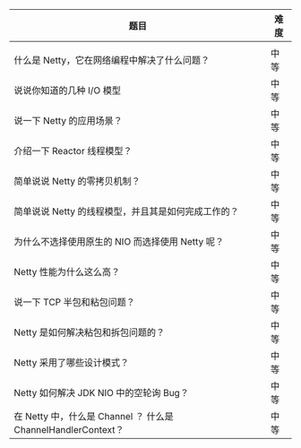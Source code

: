  

| 题目                                                         | 难度 |
| ------------------------------------------------------------ | ---- |
|                                                              |      |
| 什么是 Netty，它在网络编程中解决了什么问题？                 | 中等 |
| 说说你知道的几种 I/O 模型                                    | 中等 |
| 说一下 Netty 的应用场景？                                    | 中等 |
| 介绍一下 Reactor 线程模型？                                  | 中等 |
| 简单说说 Netty 的零拷贝机制？                                | 中等 |
| 简单说说 Netty 的线程模型，并且其是如何完成工作的？          | 中等 |
| 为什么不选择使用原生的 NIO 而选择使用 Netty 呢？             | 中等 |
| Netty 性能为什么这么高？                                     | 中等 |
| 说一下 TCP 半包和粘包问题？                                  | 中等 |
| Netty 是如何解决粘包和拆包问题的？                           | 中等 |
| Netty 采用了哪些设计模式？                                   | 中等 |
| Netty 如何解决 JDK NIO 中的空轮询 Bug？                      | 中等 |
| 在 Netty 中，什么是 Channel ？ 什么是 ChannelHandlerContext？ | 中等 |
